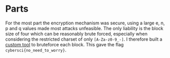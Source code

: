 # Parts

For the most part the encryption mechanism was secure, using a large e, n, p and q values made most attacks unfeasible. The only liability is the block size of four which can be reasonably brute forced, especially when considering the restricted charset of only `[A-Za-z0-9_-]`. I therefore built a [custom tool](rsa_bruteforce_tool.py) to bruteforce each block. This gave the flag `cybersci{no_need_to_worry}`.
